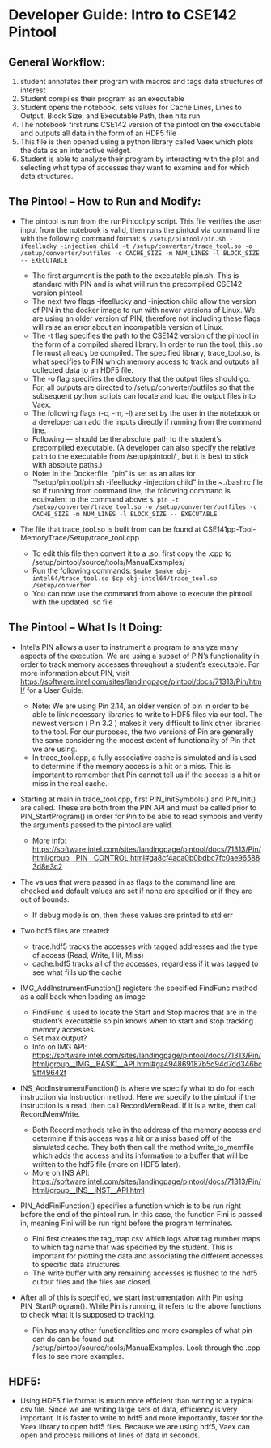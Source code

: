 # Developer Guide: Intro to CSE142 Pintool
## General Workflow:
1.	student annotates their program with macros and tags data structures of interest
2.	Student compiles their program as an executable
3.	Student opens the notebook, sets values for Cache Lines, Lines to Output, Block Size, and Executable Path, then hits run
4.	The notebook first runs CSE142 version of the pintool on the executable and outputs  all data in the form of an HDF5 file
5.	This file is then opened using a python library called Vaex which plots the data as an interactive widget.
6.	Student is able to analyze their program by interacting with the plot and selecting what type of accesses they want to examine and for which data structures.

## The Pintool – How to Run and Modify:
* The pintool is run from the runPintool.py script. This file verifies the user input from the notebook is valid, then runs the pintool via command line with the following command format:
`$ /setup/pintool/pin.sh -ifeellucky -injection child -t /setup/converter/trace_tool.so -o /setup/converter/outfiles -c CACHE_SIZE -m NUM_LINES -l BLOCK_SIZE -- EXECUTABLE`
  * The first argument is the path to the executable pin.sh. This is standard with PIN and is what will run the precompiled CSE142 version pintool. 
  * The next two flags -ifeellucky and -injection child allow the version of PIN in the docker image to run with newer versions of Linux. We are using an older version of PIN, therefore not including these flags will raise an error about an incompatible version of Linux.
  * The -t flag specifies the path to the CSE142 version of the pintool in the form of a compiled shared library. In order to run the tool, this .so file must already be compiled. The specified library, trace_tool.so, is what specifies to PIN which memory access to track and outputs all collected data to an HDF5 file. 
  * The -o flag specifies the directory that the output files should go. For, all outputs are directed to /setup/converter/outfiles so that the subsequent python scripts can locate and load the output files into Vaex. 
  * The following flags (-c, -m, -l) are set by the user in the notebook or a developer can add the inputs directly if running from the command line.
  * Following –- should be the absolute path to the student’s precompiled executable. (A developer can also specify the relative path to the executable from /setup/pintool/ , but it is best to stick with absolute paths.)
  * Note: in the Dockerfile, “pin” is set as an alias for “/setup/pintool/pin.sh -ifeellucky -injection child” in the ~./bashrc file so if running from command line, the following command is equivalent to the command above:
`$ pin -t /setup/converter/trace_tool.so -o /setup/converter/outfiles -c CACHE_SIZE -m NUM_LINES -l BLOCK_SIZE -- EXECUTABLE`

* The file that trace_tool.so is built from can be found at CSE141pp-Tool-MemoryTrace/Setup/trace_tool.cpp
  * To edit this file then convert it to a .so, first copy the .cpp to /setup/pintool/source/tools/ManualExamples/ 
  * Run the following commands:
        `$make
        $make obj-intel64/trace_tool.so
        $cp obj-intel64/trace_tool.so /setup/converter`
  *	You can now use the command from above to execute the pintool with the updated .so file

## The Pintool – What Is It Doing:
* Intel’s PIN allows a user to instrument a program to analyze many aspects of the execution. We are using a subset of PIN’s functionality in order to track memory accesses throughout a student’s executable. For more information about PIN, visit https://software.intel.com/sites/landingpage/pintool/docs/71313/Pin/html/ for a User Guide. 
  *	Note: We are using Pin 2.14, an older version of pin in order to be able to link necessary libraries to write to HDF5 files via our tool. The newest version ( Pin 3.2 ) makes it very difficult to link other libraries to the tool. For our purposes, the two versions of Pin are generally the same considering the modest extent of functionality of Pin that we are using. 
  *	In trace_tool.cpp, a fully associative cache is simulated and is used to determine if the memory access is a hit or a miss. This is important to remember that Pin cannot tell us if the access is a hit or miss in the real cache. 

*	Starting at main in trace_tool.cpp, first PIN_InitSymbols() and PIN_Init() are called. These are both from the PIN API and must be called prior to PIN_StartProgram() in order for Pin to be able to read symbols and verify the arguments passed to the pintool are valid. 
      * More info: https://software.intel.com/sites/landingpage/pintool/docs/71313/Pin/html/group__PIN__CONTROL.html#ga8cf4aca0b0bdbc7fc0ae965883d8e3c2
*	The values that were passed in as flags to the command line are checked and default values are set if none are specified or if they are out of bounds. 
      *	If debug mode is on, then these values are printed to std err
 *	Two hdf5 files are created: 
      *	trace.hdf5 tracks the accesses with tagged addresses and the type of access (Read, Write, Hit, Miss)
      *	cache.hdf5 tracks all of the accesses, regardless if it was tagged to see what fills up the cache
 *	IMG_AddInstrumentFunction() registers the specified FindFunc method as a call back when loading an image
      *	FindFunc is used to locate the Start and Stop macros that are in the student’s executable so pin knows when to start and stop tracking memory accesses.
      *	Set max output?
      *	Info on IMG API: https://software.intel.com/sites/landingpage/pintool/docs/71313/Pin/html/group__IMG__BASIC__API.html#ga494869187b5d94d7dd346bc9ff49642f
 *	INS_AddInstrumentFunction() is where we specify what to do for each instruction via Instruction method. Here we specify to the pintool if the instruction is a read, then call RecordMemRead. If it is a write, then call RecordMemWrite.
      *	Both Record methods take in the address of the memory access and determine if this access was a hit or a miss based off of the simulated cache. They both then call the method write_to_memfile which adds the access and its information to a buffer that will be written to the hdf5 file (more on HDF5 later).
      *	More on INS API: https://software.intel.com/sites/landingpage/pintool/docs/71313/Pin/html/group__INS__INST__API.html
 *	PIN_AddFiniFunction() specifies a function which is to be run right before the end of the pintool run. In this case, the function Fini is passed in, meaning Fini will be run right before the program terminates. 
      *	Fini first creates the tag_map.csv which logs what tag number maps to which tag name that was specified by the student. This is important for plotting the data and associating the different accesses to specific data structures. 
      *	The write buffer with any remaining accesses is flushed to the hdf5 output files and the files are closed. 
 *	After all of this is specified, we start instrumentation with Pin using PIN_StartProgram(). While Pin is running, it refers to the above functions to check what it is supposed to tracking. 
      *	Pin has many other functionalities and more examples of what pin can do can be found out /setup/pintool/source/tools/ManualExamples. Look through the .cpp files to see more examples. 

## HDF5:
* Using HDF5 file format is much more efficient than writing to a typical csv file. Since we are writing large sets of data, efficiency is very important. It is faster to write to hdf5 and more importantly, faster for the Vaex library to open hdf5 files. Because we are using hdf5, Vaex can open and process millions of lines of data in seconds. 
